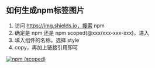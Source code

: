 ## 如何生成npm标签图片

1. 访问 https://img.shields.io，搜索 npm
2. 确定是 npm 还是 npm scoped(@xxx/xxx-xxx-xxx)，进入
3. 填入组件的名称，选择 style
4. copy，再加上链接引用即可

[![npm (scoped)](https://img.shields.io/npm/v/@pluve/lego-table-vue?style=for-the-badge)](https://www.npmjs.com/package/@pluve/lego-table-vue)